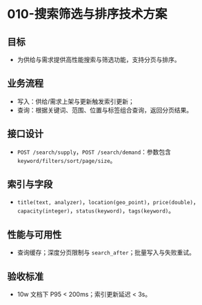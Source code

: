 # 010-搜索筛选与排序技术方案

## 目标
- 为供给与需求提供高性能搜索与筛选功能，支持分页与排序。

## 业务流程
- 写入：供给/需求上架与更新触发索引更新；
- 查询：根据关键词、范围、位置与标签组合查询，返回分页结果。

## 接口设计
- `POST /search/supply`，`POST /search/demand`：参数包含 `keyword/filters/sort/page/size`。

## 索引与字段
- `title(text, analyzer)`，`location(geo_point)`，`price(double)`，`capacity(integer)`，`status(keyword)`，`tags(keyword)`。

## 性能与可用性
- 查询缓存；深度分页限制与 `search_after`；批量写入与失败重试。

## 验收标准
- 10w 文档下 P95 < 200ms；索引更新延迟 < 3s。